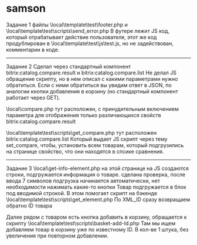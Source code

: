 # samson

Задание 1
файлы 
\local\template\test\footer.php
и
\local\template\test\scripts\send_error.php 
В футере лежит JS код, который отрабатывает действие пользователя, этот же код продублирован в \local\template\test\js\test.js, но не задействован, комментарии в коде.

------------------------------------------------------------

Задание 2
Сделал через стандартный компонент bitrix:catalog.compare.result и bitrix:catalog.compare.list
Не делал JS обращение скрипту, но в нем описал с какими параметрами нужно обратиться.
Если с ними обратиться вы увидим ответ в JSON, по аналогии кнопки добавления в корзину (но стандартный компонент работает через GET).

\local\compare.php
тут расположен, с принудительным включением параметра для отображения только различающихся свойств
bitrix:catalog.compare.result

\local\template\test\scripts\get_compare.php
тут расположен bitrix:catalog.compare.list
Который выдает JS скрипт через тему set_compare, чтобы, установить всем товарам, который подгрузились на странице свойство, что они находятся в спсике сравнения.

------------------------------------------------------------ 

Задание 3 
\local\get-info-element.php
на этой странице на JS создаются строки, подгружается информация о товаре.
сделана проверка, после ввода 7 символов подгрузка начинается автоматически, нет необходимости нажимать какие-то кнопки
Товар подгружается в блок под вводимой строкой.
В этом помогает скрипт на бэкенде \local\template\test\scripts\get_element.php 
По XML_ID сразу возвращаем обратно ID товара

Далее рядом с товаром есть кнопка добавить в корзину, обращается к скрипту
\local\template\test\scripts\basket-add-Id.php
Там мы ищем добавляем товар в корзину уже по известному ID. В кол-ве 1 штука, без увеличения при повторном добавлении.


